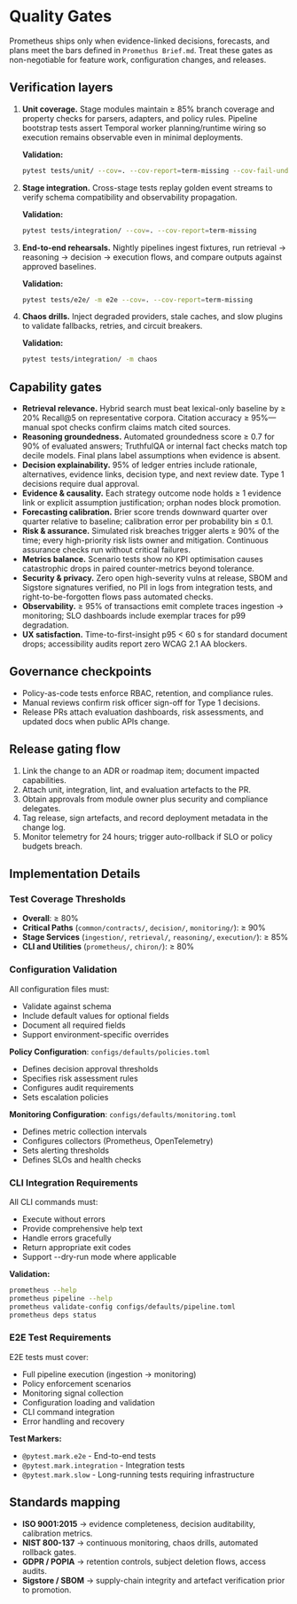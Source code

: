 # Quality Gates

Prometheus ships only when evidence-linked decisions, forecasts, and plans meet
the bars defined in `Promethus Brief.md`. Treat these gates as non-negotiable
for feature work, configuration changes, and releases.

## Verification layers

1. **Unit coverage.** Stage modules maintain ≥ 85% branch coverage and property
   checks for parsers, adapters, and policy rules.
   Pipeline bootstrap tests assert Temporal worker planning/runtime wiring
   so execution remains observable even in minimal deployments.
   
   **Validation:**
   ```bash
   pytest tests/unit/ --cov=. --cov-report=term-missing --cov-fail-under=85
   ```

2. **Stage integration.** Cross-stage tests replay golden event streams to
   verify schema compatibility and observability propagation.
   
   **Validation:**
   ```bash
   pytest tests/integration/ --cov=. --cov-report=term-missing
   ```

3. **End-to-end rehearsals.** Nightly pipelines ingest fixtures, run retrieval →
   reasoning → decision → execution flows, and compare outputs against approved
   baselines.
   
   **Validation:**
   ```bash
   pytest tests/e2e/ -m e2e --cov=. --cov-report=term-missing
   ```

4. **Chaos drills.** Inject degraded providers, stale caches, and slow plugins to
   validate fallbacks, retries, and circuit breakers.
   
   **Validation:**
   ```bash
   pytest tests/integration/ -m chaos
   ```

## Capability gates

- **Retrieval relevance.** Hybrid search must beat lexical-only baseline by
  ≥ 20% Recall@5 on representative corpora. Citation accuracy ≥ 95%—manual spot
  checks confirm claims match cited sources.
- **Reasoning groundedness.** Automated groundedness score ≥ 0.7 for 90% of
  evaluated answers; TruthfulQA or internal fact checks match top decile models.
  Final plans label assumptions when evidence is absent.
- **Decision explainability.** 95% of ledger entries include rationale,
  alternatives, evidence links, decision type, and next review date. Type 1
  decisions require dual approval.
- **Evidence & causality.** Each strategy outcome node holds ≥ 1 evidence link
  or explicit assumption justification; orphan nodes block promotion.
- **Forecasting calibration.** Brier score trends downward quarter over quarter
  relative to baseline; calibration error per probability bin ≤ 0.1.
- **Risk & assurance.** Simulated risk breaches trigger alerts ≥ 90% of the
  time; every high-priority risk lists owner and mitigation. Continuous
  assurance checks run without critical failures.
- **Metrics balance.** Scenario tests show no KPI optimisation causes catastrophic
  drops in paired counter-metrics beyond tolerance.
- **Security & privacy.** Zero open high-severity vulns at release, SBOM and
  Sigstore signatures verified, no PII in logs from integration tests, and
  right-to-be-forgotten flows pass automated checks.
- **Observability.** ≥ 95% of transactions emit complete traces ingestion →
  monitoring; SLO dashboards include exemplar traces for p99 degradation.
- **UX satisfaction.** Time-to-first-insight p95 < 60 s for standard document
  drops; accessibility audits report zero WCAG 2.1 AA blockers.

## Governance checkpoints

- Policy-as-code tests enforce RBAC, retention, and compliance rules.
- Manual reviews confirm risk officer sign-off for Type 1 decisions.
- Release PRs attach evaluation dashboards, risk assessments, and updated docs
  when public APIs change.

## Release gating flow

1. Link the change to an ADR or roadmap item; document impacted capabilities.
2. Attach unit, integration, lint, and evaluation artefacts to the PR.
3. Obtain approvals from module owner plus security and compliance delegates.
4. Tag release, sign artefacts, and record deployment metadata in the change
   log.
5. Monitor telemetry for 24 hours; trigger auto-rollback if SLO or policy
   budgets breach.

## Implementation Details

### Test Coverage Thresholds

- **Overall**: ≥ 80%
- **Critical Paths** (`common/contracts/`, `decision/`, `monitoring/`): ≥ 90%
- **Stage Services** (`ingestion/`, `retrieval/`, `reasoning/`, `execution/`): ≥ 85%
- **CLI and Utilities** (`prometheus/`, `chiron/`): ≥ 80%

### Configuration Validation

All configuration files must:
- Validate against schema
- Include default values for optional fields
- Document all required fields
- Support environment-specific overrides

**Policy Configuration**: `configs/defaults/policies.toml`
- Defines decision approval thresholds
- Specifies risk assessment rules
- Configures audit requirements
- Sets escalation policies

**Monitoring Configuration**: `configs/defaults/monitoring.toml`
- Defines metric collection intervals
- Configures collectors (Prometheus, OpenTelemetry)
- Sets alerting thresholds
- Defines SLOs and health checks

### CLI Integration Requirements

All CLI commands must:
- Execute without errors
- Provide comprehensive help text
- Handle errors gracefully
- Return appropriate exit codes
- Support --dry-run mode where applicable

**Validation:**
```bash
prometheus --help
prometheus pipeline --help
prometheus validate-config configs/defaults/pipeline.toml
prometheus deps status
```

### E2E Test Requirements

E2E tests must cover:
- Full pipeline execution (ingestion → monitoring)
- Policy enforcement scenarios
- Monitoring signal collection
- Configuration loading and validation
- CLI command integration
- Error handling and recovery

**Test Markers:**
- `@pytest.mark.e2e` - End-to-end tests
- `@pytest.mark.integration` - Integration tests
- `@pytest.mark.slow` - Long-running tests requiring infrastructure

## Standards mapping

- **ISO 9001:2015** → evidence completeness, decision auditability, calibration
  metrics.
- **NIST 800-137** → continuous monitoring, chaos drills, automated rollback
  gates.
- **GDPR / POPIA** → retention controls, subject deletion flows, access audits.
- **Sigstore / SBOM** → supply-chain integrity and artefact verification prior
  to promotion.
